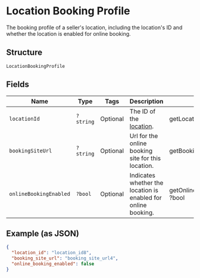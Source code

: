 
# Location Booking Profile

The booking profile of a seller's location, including the location's ID and whether the location is enabled for online booking.

## Structure

`LocationBookingProfile`

## Fields

| Name | Type | Tags | Description | Getter | Setter |
|  --- | --- | --- | --- | --- | --- |
| `locationId` | `?string` | Optional | The ID of the [location](entity:Location). | getLocationId(): ?string | setLocationId(?string locationId): void |
| `bookingSiteUrl` | `?string` | Optional | Url for the online booking site for this location. | getBookingSiteUrl(): ?string | setBookingSiteUrl(?string bookingSiteUrl): void |
| `onlineBookingEnabled` | `?bool` | Optional | Indicates whether the location is enabled for online booking. | getOnlineBookingEnabled(): ?bool | setOnlineBookingEnabled(?bool onlineBookingEnabled): void |

## Example (as JSON)

```json
{
  "location_id": "location_id8",
  "booking_site_url": "booking_site_url4",
  "online_booking_enabled": false
}
```

